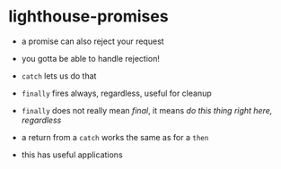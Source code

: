 # lighthouse-promises

- a promise can also reject your request

- you gotta be able to handle rejection!

- `catch` lets us do that

- `finally` fires always, regardless, useful for cleanup

- `finally` does not really mean *final*, it means *do this thing right here, regardless*

- a return from a `catch` works the same as for a `then`

- this has useful applications